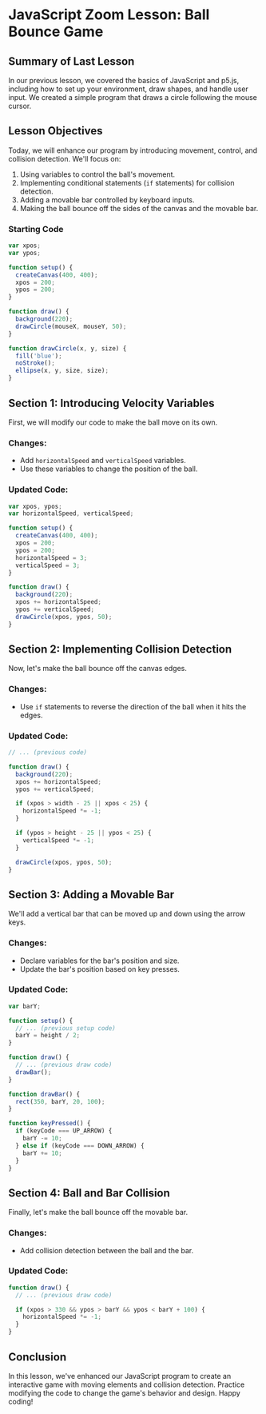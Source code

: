 
# JavaScript Zoom Lesson: Ball Bounce Game

## Summary of Last Lesson
In our previous lesson, we covered the basics of JavaScript and p5.js, including how to set up your environment, draw shapes, and handle user input. We created a simple program that draws a circle following the mouse cursor.

## Lesson Objectives
Today, we will enhance our program by introducing movement, control, and collision detection. We'll focus on:
1. Using variables to control the ball's movement.
2. Implementing conditional statements (`if` statements) for collision detection.
3. Adding a movable bar controlled by keyboard inputs.
4. Making the ball bounce off the sides of the canvas and the movable bar.

### Starting Code
```javascript
var xpos;
var ypos;

function setup() {
  createCanvas(400, 400);
  xpos = 200;
  ypos = 200;
}

function draw() {
  background(220);
  drawCircle(mouseX, mouseY, 50);
}

function drawCircle(x, y, size) {
  fill('blue');
  noStroke();
  ellipse(x, y, size, size);
}
```

## Section 1: Introducing Velocity Variables

First, we will modify our code to make the ball move on its own.

### Changes:
- Add `horizontalSpeed` and `verticalSpeed` variables.
- Use these variables to change the position of the ball.

### Updated Code:
```javascript
var xpos, ypos;
var horizontalSpeed, verticalSpeed;

function setup() {
  createCanvas(400, 400);
  xpos = 200;
  ypos = 200;
  horizontalSpeed = 3;
  verticalSpeed = 3;
}

function draw() {
  background(220);
  xpos += horizontalSpeed;
  ypos += verticalSpeed;
  drawCircle(xpos, ypos, 50);
}
```

## Section 2: Implementing Collision Detection

Now, let's make the ball bounce off the canvas edges.

### Changes:
- Use `if` statements to reverse the direction of the ball when it hits the edges.

### Updated Code:
```javascript
// ... (previous code)

function draw() {
  background(220);
  xpos += horizontalSpeed;
  ypos += verticalSpeed;

  if (xpos > width - 25 || xpos < 25) {
    horizontalSpeed *= -1;
  }

  if (ypos > height - 25 || ypos < 25) {
    verticalSpeed *= -1;
  }

  drawCircle(xpos, ypos, 50);
}
```

## Section 3: Adding a Movable Bar

We'll add a vertical bar that can be moved up and down using the arrow keys.

### Changes:
- Declare variables for the bar's position and size.
- Update the bar's position based on key presses.

### Updated Code:
```javascript
var barY;

function setup() {
  // ... (previous setup code)
  barY = height / 2;
}

function draw() {
  // ... (previous draw code)
  drawBar();
}

function drawBar() {
  rect(350, barY, 20, 100);
}

function keyPressed() {
  if (keyCode === UP_ARROW) {
    barY -= 10;
  } else if (keyCode === DOWN_ARROW) {
    barY += 10;
  }
}
```

## Section 4: Ball and Bar Collision

Finally, let's make the ball bounce off the movable bar.

### Changes:
- Add collision detection between the ball and the bar.

### Updated Code:
```javascript
function draw() {
  // ... (previous draw code)

  if (xpos > 330 && ypos > barY && ypos < barY + 100) {
    horizontalSpeed *= -1;
  }
}
```

## Conclusion
In this lesson, we've enhanced our JavaScript program to create an interactive game with moving elements and collision detection. Practice modifying the code to change the game's behavior and design. Happy coding!
